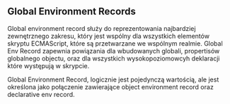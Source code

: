 ## Global Environment Records

Global environment record służy do reprezentowania najbardziej zewnętrznego zakresu,
który jest wspólny dla wszystkich elementów skryptu ECMAScript, które są przetwarzane we wspólnym realmie.
Global Env Record zapewnia powiązania dla wbudowanych globali, propertisów globalnego objectu, oraz dla wszystkich wysokopoziomowcyh deklaracji 
które występują w skrypcie.

Global Environment Record, logicznie jest pojedynczą wartością, 
ale jest określona jako połączenie zawierające object environment record oraz declarative env record.
